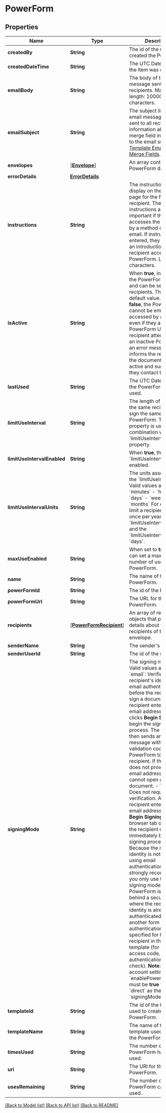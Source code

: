 # PowerForm

## Properties
Name | Type | Description | Notes
------------ | ------------- | ------------- | -------------
**createdBy** | **String** | The id of the user who created the PowerForm. | [optional] 
**createdDateTime** | **String** | The UTC DateTime when the item was created. | [optional] 
**emailBody** | **String** | The body of the email message sent to the recipients.   Maximum length: 10000 characters. | [optional] 
**emailSubject** | **String** | The subject line of the email message that is sent to all recipients.  For information about adding merge field information to the email subject, see [Template Email Subject Merge Fields](https://developers.docusign.com/esign-rest-api/reference/Templates/Templates/create#template-email-subject-merge-fields).  | [optional] 
**envelopes** | [[**Envelope**](Envelope.md)] | An array containing PowerForm data. | [optional] 
**errorDetails** | [**ErrorDetails**](ErrorDetails.md) |  | [optional] 
**instructions** | **String** | The instructions that display on the landing page for the first recipient. These instructions are important if the recipient accesses the PowerForm by a method other than email. If instructions are entered, they display as an introduction after the recipient accesses the PowerForm.  Limit: 2000 characters. | [optional] 
**isActive** | **String** | When **true**, indicates that the PowerForm is active and can be sent to recipients. This is the default value.  When **false**, the PowerForm cannot be emailed or accessed by a recipient, even if they arrive at the PowerForm URL.   If a recipient attempts to sign an inactive PowerForm, an error message informs the recipient that the document is not active and suggests that they contact the sender.  | [optional] 
**lastUsed** | **String** | The UTC DateTime when the PowerForm was last used. | [optional] 
**limitUseInterval** | **String** | The length of time before the same recipient can sign the same PowerForm. This property is used in combination with the &#x60;limitUseIntervalUnits&#x60; property. | [optional] 
**limitUseIntervalEnabled** | **String** | When **true**, the &#x60;limitUseInterval&#x60; is enabled. | [optional] 
**limitUseIntervalUnits** | **String** | The units associated with the &#x60;limitUseInterval&#x60;. Valid values are:  - &#x60;minutes&#x60; - &#x60;hours - &#x60;days&#x60; - &#x60;weeks&#x60; - &#x60;months&#x60;  For example, to limit a recipient to signing once per year, set the &#x60;limitUseInterval&#x60; to 365 and the &#x60;limitUseIntervalUnits&#x60; to &#x60;days&#x60;.  | [optional] 
**maxUseEnabled** | **String** | When set to **true**, you can set a maximum number of uses for the PowerForm. | [optional] 
**name** | **String** | The name of the PowerForm. | [optional] 
**powerFormId** | **String** | The id of the PowerForm. | [optional] 
**powerFormUrl** | **String** | The URL for the PowerForm. | [optional] 
**recipients** | [[**PowerFormRecipient**](PowerFormRecipient.md)] | An array of recipient objects that provides details about the recipients of the envelope. | [optional] 
**senderName** | **String** | The sender&#39;s name. | [optional] 
**senderUserId** | **String** | The id of the sender. | [optional] 
**signingMode** | **String** | The signing mode to use. Valid values are:   - &#x60;email&#x60;: Verifies the recipient&#39;s identity using email authentication before the recipient can sign a document. The recipient enters their email address and then clicks **Begin Signing** to begin the signing process. The system then sends an email message with a validation code for the PowerForm to the recipient. If the recipient does not provide a valid email address, they cannot open and sign the document.   - &#x60;direct&#x60;: Does not require any verification. After a recipient enters their email address and clicks **Begin Signing**, a new browser tab opens and the recipient can immediately begin the signing process. Because the recipient&#39;s identity is not verified by using email authentication, we strongly recommend that you only use the &#x60;direct&#x60; signing mode when the PowerForm is accessible behind a secure portal where the recipient&#39;s identity is already authenticated, or where another form of authentication is specified for the recipient in the DocuSign template (for example, an access code, phone authentication, or ID check).    **Note**: In the account settings, &#x60;enablePowerFormDirect&#x60; must be **true** to use &#x60;direct&#x60; as the &#x60;signingMode&#x60;. | [optional] 
**templateId** | **String** | The id of the template used to create the PowerForm. | [optional] 
**templateName** | **String** | The name of the template used to create the PowerForm. | [optional] 
**timesUsed** | **String** | The number of times the PowerForm has been used.  | [optional] 
**uri** | **String** | The URI for the PowerForm. | [optional] 
**usesRemaining** | **String** | The number of times the PowerForm can still be used. | [optional] 

[[Back to Model list]](../README.md#documentation-for-models) [[Back to API list]](../README.md#documentation-for-api-endpoints) [[Back to README]](../README.md)


